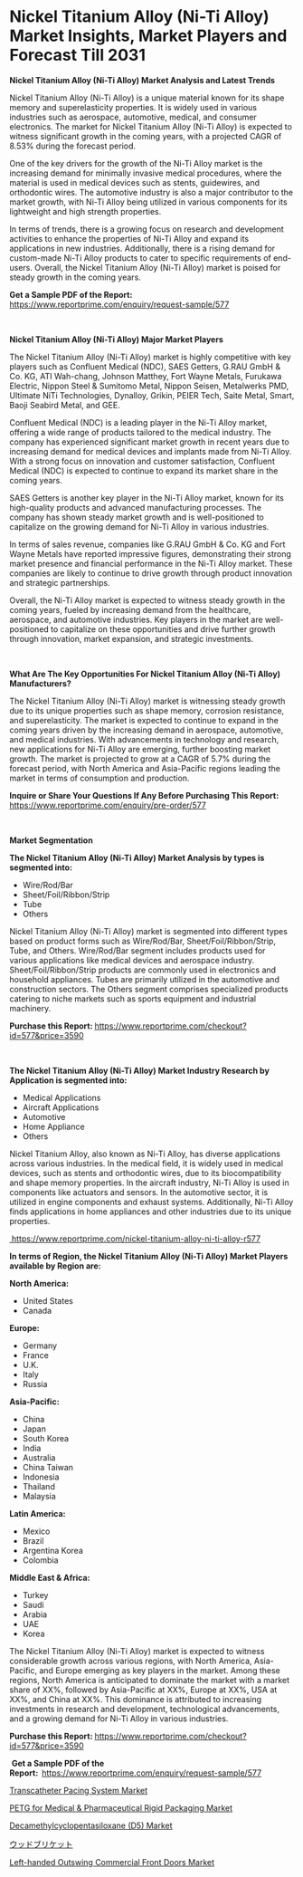 <p><h1>Nickel Titanium Alloy (Ni-Ti Alloy) Market Insights, Market Players and Forecast Till 2031</h1></p><p><strong>Nickel Titanium Alloy (Ni-Ti Alloy) Market Analysis and Latest Trends</strong></p>
<p><p>Nickel Titanium Alloy (Ni-Ti Alloy) is a unique material known for its shape memory and superelasticity properties. It is widely used in various industries such as aerospace, automotive, medical, and consumer electronics. The market for Nickel Titanium Alloy (Ni-Ti Alloy) is expected to witness significant growth in the coming years, with a projected CAGR of 8.53% during the forecast period.</p><p>One of the key drivers for the growth of the Ni-Ti Alloy market is the increasing demand for minimally invasive medical procedures, where the material is used in medical devices such as stents, guidewires, and orthodontic wires. The automotive industry is also a major contributor to the market growth, with Ni-Ti Alloy being utilized in various components for its lightweight and high strength properties.</p><p>In terms of trends, there is a growing focus on research and development activities to enhance the properties of Ni-Ti Alloy and expand its applications in new industries. Additionally, there is a rising demand for custom-made Ni-Ti Alloy products to cater to specific requirements of end-users. Overall, the Nickel Titanium Alloy (Ni-Ti Alloy) market is poised for steady growth in the coming years.</p></p>
<p><strong>Get a Sample PDF of the Report:&nbsp;</strong> <a href="https://www.reportprime.com/enquiry/request-sample/577">https://www.reportprime.com/enquiry/request-sample/577</a></p>
<p>&nbsp;</p>
<p><strong>Nickel Titanium Alloy (Ni-Ti Alloy) Major Market Players</strong></p>
<p><p>The Nickel Titanium Alloy (Ni-Ti Alloy) market is highly competitive with key players such as Confluent Medical (NDC), SAES Getters, G.RAU GmbH & Co. KG, ATI Wah-chang, Johnson Matthey, Fort Wayne Metals, Furukawa Electric, Nippon Steel & Sumitomo Metal, Nippon Seisen, Metalwerks PMD, Ultimate NiTi Technologies, Dynalloy, Grikin, PEIER Tech, Saite Metal, Smart, Baoji Seabird Metal, and GEE.</p><p>Confluent Medical (NDC) is a leading player in the Ni-Ti Alloy market, offering a wide range of products tailored to the medical industry. The company has experienced significant market growth in recent years due to increasing demand for medical devices and implants made from Ni-Ti Alloy. With a strong focus on innovation and customer satisfaction, Confluent Medical (NDC) is expected to continue to expand its market share in the coming years.</p><p>SAES Getters is another key player in the Ni-Ti Alloy market, known for its high-quality products and advanced manufacturing processes. The company has shown steady market growth and is well-positioned to capitalize on the growing demand for Ni-Ti Alloy in various industries.</p><p>In terms of sales revenue, companies like G.RAU GmbH & Co. KG and Fort Wayne Metals have reported impressive figures, demonstrating their strong market presence and financial performance in the Ni-Ti Alloy market. These companies are likely to continue to drive growth through product innovation and strategic partnerships.</p><p>Overall, the Ni-Ti Alloy market is expected to witness steady growth in the coming years, fueled by increasing demand from the healthcare, aerospace, and automotive industries. Key players in the market are well-positioned to capitalize on these opportunities and drive further growth through innovation, market expansion, and strategic investments.</p></p>
<p>&nbsp;</p>
<p><strong>What Are The Key Opportunities For Nickel Titanium Alloy (Ni-Ti Alloy) Manufacturers?</strong></p>
<p><p>The Nickel Titanium Alloy (Ni-Ti Alloy) market is witnessing steady growth due to its unique properties such as shape memory, corrosion resistance, and superelasticity. The market is expected to continue to expand in the coming years driven by the increasing demand in aerospace, automotive, and medical industries. With advancements in technology and research, new applications for Ni-Ti Alloy are emerging, further boosting market growth. The market is projected to grow at a CAGR of 5.7% during the forecast period, with North America and Asia-Pacific regions leading the market in terms of consumption and production.</p></p>
<p><strong>Inquire or Share Your Questions If Any Before Purchasing This Report:</strong> <a href="https://www.reportprime.com/enquiry/pre-order/577">https://www.reportprime.com/enquiry/pre-order/577</a></p>
<p>&nbsp;</p>
<p><strong>Market Segmentation</strong></p>
<p><strong>The Nickel Titanium Alloy (Ni-Ti Alloy) Market Analysis by types is segmented into:</strong></p>
<p><ul><li>Wire/Rod/Bar</li><li>Sheet/Foil/Ribbon/Strip</li><li>Tube</li><li>Others</li></ul></p>
<p><p>Nickel Titanium Alloy (Ni-Ti Alloy) market is segmented into different types based on product forms such as Wire/Rod/Bar, Sheet/Foil/Ribbon/Strip, Tube, and Others. Wire/Rod/Bar segment includes products used for various applications like medical devices and aerospace industry. Sheet/Foil/Ribbon/Strip products are commonly used in electronics and household appliances. Tubes are primarily utilized in the automotive and construction sectors. The Others segment comprises specialized products catering to niche markets such as sports equipment and industrial machinery.</p></p>
<p><strong>Purchase this Report:&nbsp;</strong><a href="https://www.reportprime.com/checkout?id=577&price=3590">https://www.reportprime.com/checkout?id=577&price=3590</a></p>
<p>&nbsp;</p>
<p><strong>The Nickel Titanium Alloy (Ni-Ti Alloy) Market Industry Research by Application is segmented into:</strong></p>
<p><ul><li>Medical Applications</li><li>Aircraft Applications</li><li>Automotive</li><li>Home Appliance</li><li>Others</li></ul></p>
<p><p>Nickel Titanium Alloy, also known as Ni-Ti Alloy, has diverse applications across various industries. In the medical field, it is widely used in medical devices, such as stents and orthodontic wires, due to its biocompatibility and shape memory properties. In the aircraft industry, Ni-Ti Alloy is used in components like actuators and sensors. In the automotive sector, it is utilized in engine components and exhaust systems. Additionally, Ni-Ti Alloy finds applications in home appliances and other industries due to its unique properties.</p></p>
<p><a href="https://www.reportprime.com/nickel-titanium-alloy-ni-ti-alloy-r577">&nbsp;https://www.reportprime.com/nickel-titanium-alloy-ni-ti-alloy-r577</a></p>
<p><strong>In terms of Region, the Nickel Titanium Alloy (Ni-Ti Alloy) Market Players available by Region are:</strong></p>
<p>
    <p> <strong> North America: </strong>
        <ul>
            <li>United States</li>
            <li>Canada</li>
        </ul>
        </p> 
    <p> <strong> Europe: </strong>
        <ul>
            <li>Germany</li>
            <li>France</li>
            <li>U.K.</li>
            <li>Italy</li>
            <li>Russia</li>
        </ul>
        </p> 
    <p> <strong> Asia-Pacific: </strong>
        <ul>
            <li>China</li>
            <li>Japan</li>
            <li>South Korea</li>
            <li>India</li>
            <li>Australia</li>
            <li>China Taiwan</li>
            <li>Indonesia</li>
            <li>Thailand</li>
            <li>Malaysia</li>
        </ul>
        </p> 
    <p> <strong> Latin America: </strong>
        <ul>
            <li>Mexico</li>
            <li>Brazil</li>
            <li>Argentina Korea</li>
            <li>Colombia</li>
        </ul>
        </p> 
    <p> <strong> Middle East & Africa: </strong>
        <ul>
            <li>Turkey</li>
            <li>Saudi</li>
            <li>Arabia</li>
            <li>UAE</li>
            <li>Korea</li>
        </ul>
    </p>
    </p>
<p><p>The Nickel Titanium Alloy (Ni-Ti Alloy) market is expected to witness considerable growth across various regions, with North America, Asia-Pacific, and Europe emerging as key players in the market. Among these regions, North America is anticipated to dominate the market with a market share of XX%, followed by Asia-Pacific at XX%, Europe at XX%, USA at XX%, and China at XX%. This dominance is attributed to increasing investments in research and development, technological advancements, and a growing demand for Ni-Ti Alloy in various industries.</p></p>
<p><strong>Purchase this Report: </strong><a href="https://www.reportprime.com/checkout?id=577&price=3590">https://www.reportprime.com/checkout?id=577&price=3590</a></p>
<p>&nbsp;<strong>Get a Sample PDF of the Report:&nbsp;&nbsp;</strong><a href="https://www.reportprime.com/enquiry/request-sample/577">https://www.reportprime.com/enquiry/request-sample/577</a></p>
<p><strong></strong></p>
<p><p><a href="https://medium.com/@akshatreportprime/transcatheter-pacing-system-market-a-global-and-regional-analysis-focus-on-end-user-product-bd4789445de9">Transcatheter Pacing System Market</a></p><p><a href="https://github.com/provorikovar/Market-Research-Report-List-6/blob/main/petg-for-medical-pharmaceutical-rigid-packaging-market.md">PETG for Medical & Pharmaceutical Rigid Packaging Market</a></p><p><a href="https://github.com/angelajermaine/Market-Research-Report-List-4/blob/main/decamethylcyclopentasiloxane-d5-market.md">Decamethylcyclopentasiloxane (D5) Market</a></p><p><a href="https://medium.com/@camron674/%E6%9C%A8%E8%A3%BD%E3%81%AE%E3%83%96%E3%83%AA%E3%82%B1%E3%83%83%E3%83%88%E3%81%AE%E4%B8%96%E7%95%8C%E5%B8%82%E5%A0%B4-%E5%B8%82%E5%A0%B4%E3%82%B7%E3%82%A7%E3%82%A2-%E5%B8%82%E5%A0%B4%E5%8B%95%E5%90%91-%E5%B0%86%E6%9D%A5%E3%81%AE%E6%88%90%E9%95%B7%E3%82%92%E6%8E%A2%E3%82%8B-aabae52173e3">ウッドブリケット</a></p><p><a href="https://issuu.com/reportprime-2/docs/left-handed-outswing-commercial-fro_90af6f00ac6e20">Left-handed Outswing Commercial Front Doors Market</a></p></p>